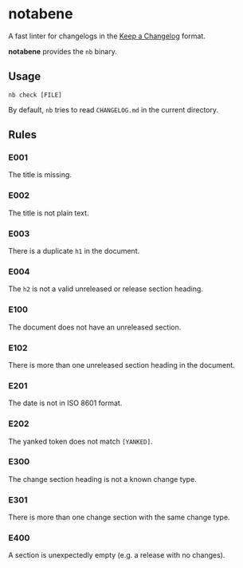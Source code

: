 # notabene

A fast linter for changelogs in the [Keep a Changelog] format.

**notabene** provides the `nb` binary.

## Usage

```
nb check [FILE]
```

By default, `nb` tries to read `CHANGELOG.md` in the current directory.

## Rules

### E001

The title is missing.

### E002

The title is not plain text.

### E003

There is a duplicate `h1` in the document.

### E004

The `h2` is not a valid unreleased or release section heading.

### E100

The document does not have an unreleased section.

### E102

There is more than one unreleased section heading in the document.

### E201

The date is not in ISO 8601 format.

### E202

The yanked token does not match `[YANKED]`.

### E300

The change section heading is not a known change type.

### E301

There is more than one change section with the same change type.

### E400

A section is unexpectedly empty (e.g. a release with no changes).

[Keep a Changelog]: https://keepachangelog.com/en/1.1.0/
